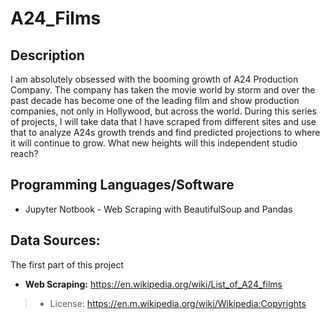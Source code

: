 # A24_Films
## **Description**
I am absolutely obsessed with the booming growth of A24 Production Company. The company has taken the movie world by storm and over the past decade has become one of the leading film and show production companies, not only in Hollywood, but across the world. During this series of projects, I will take data that I have scraped from different sites and use that to analyze A24s growth trends and find predicted projections to where it will continue to grow. What new heights will this independent  studio reach?

## **Programming Languages/Software**
- Jupyter Notbook - Web Scraping with BeautifulSoup and Pandas

## **Data Sources:**
The first part of this project
- **Web Scraping:** https://en.wikipedia.org/wiki/List_of_A24_films
> -  License: https://en.m.wikipedia.org/wiki/Wikipedia:Copyrights
